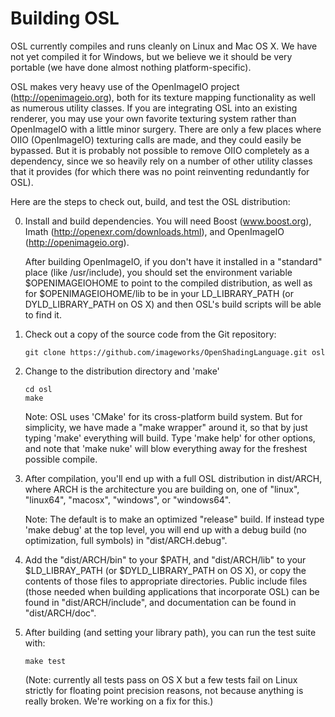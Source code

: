 Building OSL
============

OSL currently compiles and runs cleanly on Linux and Mac OS X.  We have
not yet compiled it for Windows, but we believe we it should be very
portable (we have done almost nothing platform-specific).

OSL makes very heavy use of the OpenImageIO project
(http://openimageio.org), both for its texture mapping functionality as
well as numerous utility classes.  If you are integrating OSL into an
existing renderer, you may use your own favorite texturing system rather
than OpenImageIO with a little minor surgery.  There are only a few
places where OIIO (OpenImageIO) texturing calls are made, and they could
easily be bypassed.  But it is probably not possible to remove OIIO
completely as a dependency, since we so heavily rely on a number of
other utility classes that it provides (for which there was no point
reinventing redundantly for OSL).

Here are the steps to check out, build, and test the OSL distribution:

0. Install and build dependencies.  You will need Boost (www.boost.org),
   Imath (http://openexr.com/downloads.html), and OpenImageIO
   (http://openimageio.org).

   After building OpenImageIO, if you don't have it installed in a
   "standard" place (like /usr/include), you should set the environment
   variable $OPENIMAGEIOHOME to point to the compiled distribution, as
   well as for $OPENIMAGEIOHOME/lib to be in your LD_LIBRARY_PATH (or
   DYLD_LIBRARY_PATH on OS X) and then OSL's build scripts will be able
   to find it.

1. Check out a copy of the source code from the Git repository:

       git clone https://github.com/imageworks/OpenShadingLanguage.git osl

2. Change to the distribution directory and 'make'

       cd osl
       make

   Note: OSL uses 'CMake' for its cross-platform build system.  But for
   simplicity, we have made a "make wrapper" around it, so that by just
   typing 'make' everything will build.  Type 'make help' for other 
   options, and note that 'make nuke' will blow everything away for the
   freshest possible compile.

3. After compilation, you'll end up with a full OSL distribution in
   dist/ARCH, where ARCH is the architecture you are building on, one of
   "linux", "linux64", "macosx", "windows", or "windows64".

   Note: The default is to make an optimized "release" build.  If
   instead type 'make debug' at the top level, you will end up with
   a debug build (no optimization, full symbols) in "dist/ARCH.debug".

4. Add the "dist/ARCH/bin" to your $PATH, and "dist/ARCH/lib" to your
   $LD_LIBRAY_PATH (or $DYLD_LIBRARY_PATH on OS X), or copy the contents
   of those files to appropriate directories.  Public include files
   (those needed when building applications that incorporate OSL)
   can be found in "dist/ARCH/include", and documentation can be found
   in "dist/ARCH/doc".

5. After building (and setting your library path), you can run the
   test suite with:

       make test

   (Note: currently all tests pass on OS X but a few tests fail on Linux
   strictly for floating point precision reasons, not because anything
   is really broken.  We're working on a fix for this.)

